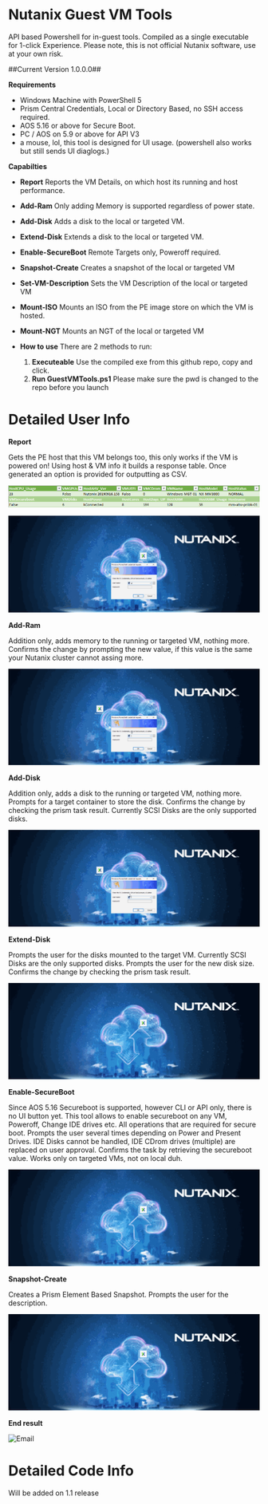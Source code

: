 # Nutanix Guest VM Tools
API based Powershell for in-guest tools.
Compiled as a single executable for 1-click Experience.
Please note, this is not official Nutanix software, use at your own risk.

##Current Version 1.0.0.0##

**Requirements**
- Windows Machine with PowerShell 5
- Prism Central Credentials, Local or Directory Based, no SSH access required.
- AOS 5.16 or above for Secure Boot.
- PC / AOS on 5.9 or above for API V3
- a mouse, lol, this tool is designed for UI usage. (powershell also works but still sends UI diaglogs.)

**Capabilties**
- **Report** Reports the VM Details, on which host its running and host performance.
- **Add-Ram** Only adding Memory is supported regardless of power state.
- **Add-Disk** Adds a disk to the local or targeted VM.
- **Extend-Disk** Extends a disk to the local or targeted VM.
- **Enable-SecureBoot** Remote Targets only, Poweroff required.
- **Snapshot-Create** Creates a snapshot of the local or targeted VM
- **Set-VM-Description** Sets the VM Description of the local or targeted VM
- **Mount-ISO** Mounts an ISO from the PE image store on which the VM is hosted.
- **Mount-NGT** Mounts an NGT of the local or targeted VM

- **How to use** There are 2 methods to run:
	1. **Executeable** Use the compiled exe from this github repo, copy and click.
	2. **Run GuestVMTools.ps1** Please make sure the pwd is changed to the repo before you launch

# Detailed User Info #

**Report**

Gets the PE host that this VM belongs too, this only works if the VM is powered on! Using host & VM info it builds a response table.
Once generated an option is provided for outputting as CSV.

![Report Output](./Artifacts/ReportOut.bmp)

![VM Report](./Artifacts/GuestVMTools-Report.gif)

**Add-Ram**

Addition only, adds memory to the running or targeted VM, nothing more.
Confirms the change by prompting the new value, 
 if this value is the same your Nutanix cluster cannot assing more.

![Add Ram](./Artifacts/GuestVMTools-Add-Ram.gif)

**Add-Disk**

Addition only, adds a disk to the running or targeted VM, nothing more.
Prompts for a target container to store the disk.
Confirms the change by checking the prism task result.
Currently SCSI Disks are the only supported disks.

![Add Disk](./Artifacts/GuestVMTools-Add-Disk2.gif)

**Extend-Disk**

Prompts the user for the disks mounted to the target VM.
Currently SCSI Disks are the only supported disks.
Prompts the user for the new disk size.
Confirms the change by checking the prism task result.

![Extend Disk](./Artifacts/GuestVMTools-Extend-Disk.gif)

**Enable-SecureBoot**

Since AOS 5.16 Secureboot is supported, however CLI or API only, there is no UI button yet.
This tool allows to enable secureboot on any VM, Poweroff, Change IDE drives etc.
All operations that are required for secure boot.
Prompts the user several times depending on Power and Present Drives.
IDE Disks cannot be handled, IDE CDrom drives (multiple) are replaced on user approval.
Confirms the task by retrieving the secureboot value.
Works only on targeted VMs, not on local duh.

![Secure Boot](./Artifacts/GuestVMTools-SecBoot.gif)

**Snapshot-Create**

Creates a Prism Element Based Snapshot. 
Prompts the user for the description.

![Secure Boot](./Artifacts/GuestVMTools-SecBoot.gif)


**End result**

![Email](Email1.png)

# Detailed Code Info #

Will be added on 1.1 release